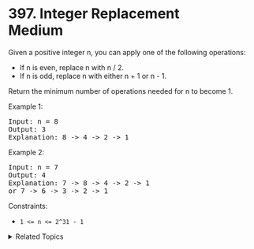 # 397. Integer Replacement<br> Medium

Given a positive integer n, you can apply one of the following operations:

- If n is even, replace n with n / 2.
- If n is odd, replace n with either n + 1 or n - 1.

Return the minimum number of operations needed for n to become 1.

Example 1:

<pre>
Input: n = 8
Output: 3
Explanation: 8 -> 4 -> 2 -> 1
</pre>

Example 2:

<pre>
Input: n = 7
Output: 4
Explanation: 7 -> 8 -> 4 -> 2 -> 1
or 7 -> 6 -> 3 -> 2 -> 1
</pre>

Constraints:

- `1 <= n <= 2^31 - 1`

<details>

<summary> Related Topics </summary>

-   `Math`
-   `Dynamic Programming`

</details>